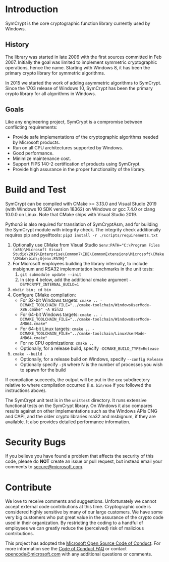 # Introduction
SymCrypt is the core cryptographic function library currently used by Windows.

## History
The library was started in late 2006 with the first sources committed in Feb 2007.
Initially the goal was limited to implement symmetric cryptographic operations, hence the name.
Starting with Windows 8, it has been the primary crypto library for symmetric algorithms.

In 2015 we started the work of adding asymmetric algorithms to SymCrypt. Since the 1703 release of Windows 10,
SymCrypt has been the primary crypto library for all algorithms in Windows.

## Goals
Like any engineering project, SymCrypt is a compromise between conflicting requirements:
- Provide safe implementations of the cryptographic algorithms needed by Microsoft products.
- Run on all CPU architectures supported by Windows.
- Good performance.
- Minimize maintenance cost.
- Support FIPS 140-2 certification of products using SymCrypt.
- Provide high assurance in the proper functionality of the library.

# Build and Test
SymCrypt can be compiled with CMake >= 3.13.0 and Visual Studio 2019 (with Windows 10 SDK version 18362) on Windows
or gcc 7.4.0 or clang 10.0.0 on Linux. Note that CMake ships with Visual Studio 2019.

Python3 is also required for translation of SymCryptAsm, and for building the SymCrypt module with integrity check.
The integrity check additionally requires pip and pyelftools: `pip3 install -r ./scripts/requirements.txt`


1. Optionally use CMake from Visual Studio `$env:PATH="C:\Program Files (x86)\Microsoft Visual Studio\2019\Enterprise\Common7\IDE\CommonExtensions\Microsoft\CMake\CMake\bin\;${env:PATH}"`
2. For Microsoft employees building the library internally, to include msbignum and RSA32 implementation benchmarks in the unit tests:
    1. `git submodule update --init`
    2. In step 4 below, add the additional cmake argument `-DSYMCRYPT_INTERNAL_BUILD=1`
3. `mkdir bin; cd bin`
4. Configure CMake compilation:
    * For 32-bit Windows targets: `cmake .. -DCMAKE_TOOLCHAIN_FILE="../cmake-toolchain/WindowsUserMode-X86.cmake" -A Win32`
    * For 64-bit Windows targets: `cmake .. -DCMAKE_TOOLCHAIN_FILE="../cmake-toolchain/WindowsUserMode-AMD64.cmake"`
    * For 64-bit Linux targets: `cmake .. -DCMAKE_TOOLCHAIN_FILE="../cmake-toolchain/LinuxUserMode-AMD64.cmake"`
    * For no CPU optimizations: `cmake ..`
    * Optionally, for a release build, specify `-DCMAKE_BUILD_TYPE=Release`
5. `cmake --build .`
    * Optionally, for a release build on Windows, specify `--config Release`
    * Optionally specify `-jN` where N is the number of processes you wish to spawn for the build

If compilation succeeds, the output will be put in the `exe` subdirectory relative to where compilation occurred
(i.e. `bin/exe` if you followed the instructions above).

The SymCrypt unit test is in the `unittest` directory. It runs extensive functional tests on the SymCrypt
library. On Windows it also compares results against on other implementations such as the Windows APIs CNG
and CAPI, and the older crypto libraries rsa32 and msbignum, if they are available. It also provides
detailed performance information.

# Security Bugs
If you believe you have found a problem that affects the security of this code, please do **NOT** create an issue
or pull request, but instead email your comments to secure@microsoft.com.

# Contribute
We love to receive comments and suggestions. Unfortunately we cannot accept external code contributions at this time.
Cryptographic code is considered highly sensitive by many of our large customers.
We have some very big customers who put great value in the assurance of the crypto code used in their organization.
By restricting the coding to a handful of employees we can greatly reduce the (perceived) risk of malicious contributions.

This project has adopted the [Microsoft Open Source Code of Conduct](https://opensource.microsoft.com/codeofconduct/).
For more information see the [Code of Conduct FAQ](https://opensource.microsoft.com/codeofconduct/faq/) or
contact [opencode@microsoft.com](mailto:opencode@microsoft.com) with any additional questions or comments.


